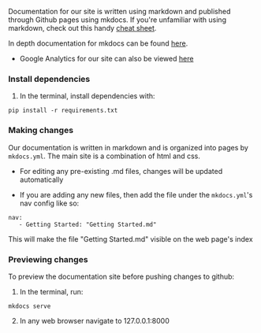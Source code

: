 Documentation for our site is written using markdown and published through Github pages using mkdocs. If you're unfamiliar with using markdown, check out this handy [cheat sheet](https://www.markdownguide.org/cheat-sheet/).

In depth documentation for mkdocs can be found [here](https://www.mkdocs.org/user-guide/writing-your-docs/).

- Google Analytics for our site can also be viewed [here](https://search.google.com/u/2/search-console?resource_id=https://pittsailbot.github.io/)


### Install dependencies
1. In the terminal, install dependencies with:
```console
pip install -r requirements.txt
```

### Making changes
Our documentation is written in markdown and is organized into pages by `mkdocs.yml`. The main site is a combination of html and css.

- For editing any pre-existing .md files, changes will be updated automatically

- If you are adding any new files, then add the file under the `mkdocs.yml`'s nav config like so:
```
nav:
   - Getting Started: "Getting Started.md"
```

This will make the file "Getting Started.md" visible on the web page's index

### Previewing changes
To preview the documentation site before pushing changes to github:

1. In the terminal, run:
```console
mkdocs serve
```
2. In any web browser navigate to 127.0.0.1:8000